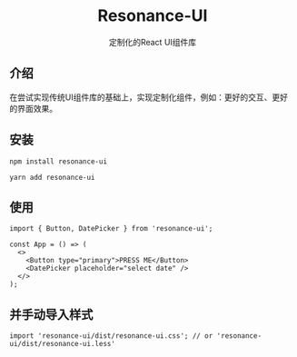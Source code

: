 <div align='center'>
    <h1>Resonance-UI</h1>
    <p>定制化的React UI组件库</p>
</div>

## 介绍
在尝试实现传统UI组件库的基础上，实现定制化组件，例如：更好的交互、更好的界面效果。

## 安装
```
npm install resonance-ui
```
```
yarn add resonance-ui
```

## 使用
```
import { Button, DatePicker } from 'resonance-ui';

const App = () => (
  <>
    <Button type="primary">PRESS ME</Button>
    <DatePicker placeholder="select date" />
  </>
);
```
## 并手动导入样式
```
import 'resonance-ui/dist/resonance-ui.css'; // or 'resonance-ui/dist/resonance-ui.less'
```
